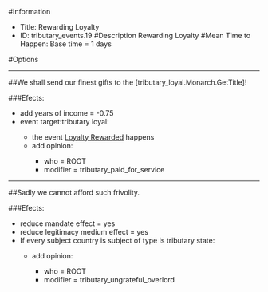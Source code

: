 #Information
 - Title: Rewarding Loyalty
 - ID: tributary_events.19
#Description
Rewarding Loyalty
#Mean Time to Happen:
Base time = 1 days

#Options

___
##We shall send our finest gifts to the [tributary_loyal.Monarch.GetTitle]!

###Efects:<ul><li>add years of income = -0.75</li><li>event target:tributary loyal:</li><ul><li>the event [Loyalty Rewarded](../events/loyalty_rewarded.md) happens</li><li>add opinion:</li><ul><li>who = ROOT</li><li>modifier = tributary_paid_for_service</li></ul></ul></ul>

___
##Sadly we cannot afford such frivolity.

###Efects:<ul><li>reduce mandate effect = yes</li><li>reduce legitimacy medium effect = yes</li><li>If every subject country is subject of type is tributary state:</li><ul><li>add opinion:</li><ul><li>who = ROOT</li><li>modifier = tributary_ungrateful_overlord</li></ul></ul></ul>
